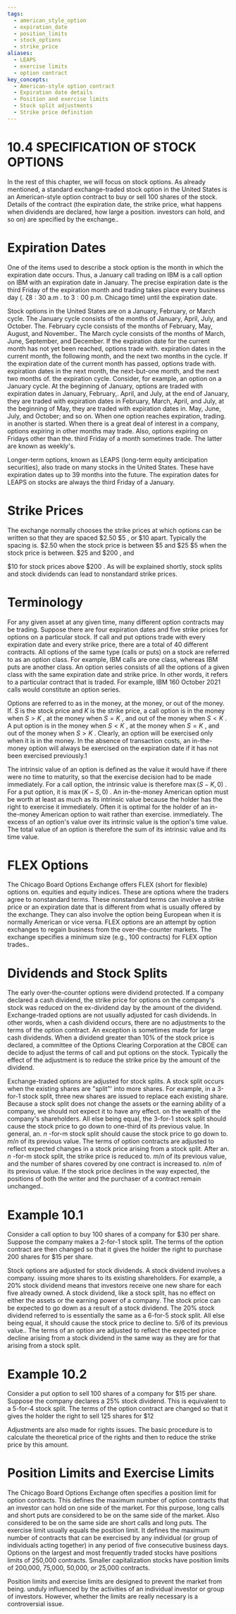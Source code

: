 ```yaml
---
tags:
  - american_style_option
  - expiration_date
  - position_limits
  - stock_options
  - strike_price
aliases:
  - LEAPS
  - exercise limits
  - option contract
key_concepts:
  - American-style option contract
  - Expiration date details
  - Position and exercise limits
  - Stock split adjustments
  - Strike price definition
---
```


# 10.4  SPECIFICATION OF STOCK OPTIONS  

In the rest of this chapter, we will focus on stock options. As already mentioned, a standard exchange-traded stock option in the United States is an American-style option contract to buy or sell 100 shares of the stock. Details of the contract (the expiration date, the strike price, what happens when dividends are declared, how large a position. investors can hold, and so on) are specified by the exchange..  

# Expiration Dates  

One of the items used to describe a stock option is the month in which the expiration date occurs. Thus, a January call trading on IBM is a call option on IBM with an expiration date in January. The precise expiration date is the third Friday of the expiration month and trading takes place every business day (. $\mathrm{\zeta}8{:}30~\mathrm{a.m}$ . to $3{:}00~{\mathrm{p.m.}}$ Chicago time) until the expiration date.  

Stock options in the United States are on a January, February, or March cycle. The January cycle consists of the months of January, April, July, and October. The. February cycle consists of the months of February, May, August, and November.. The March cycle consists of the months of March, June, September, and December. If the expiration date for the current month has not yet been reached, options trade with. expiration dates in the current month, the following month, and the next two months in the cycle. If the expiration date of the current month has passed, options trade with. expiration dates in the next month, the next-but-one month, and the next two months of. the expiration cycle. Consider, for example, an option on a January cycle. At the beginning of January, options are traded with expiration dates in January, February,. April, and July, at the end of January, they are traded with expiration dates in February, March, April, and July, at the beginning of May, they are traded with expiration dates in. May, June, July, and October; and so on. When one option reaches expiration, trading. in another is started. When there is a great deal of interest in a company, options expiring in other months may trade. Also, options expiring on Fridays other than the. third Friday of a month sometimes trade. The latter are known as weekly's.  

Longer-term options, known as LEAPS (long-term equity anticipation securities), also trade on many stocks in the United States. These have expiration dates up to 39 months into the future. The expiration dates for LEAPS on stocks are always the third Friday of a January.  

# Strike Prices  

The exchange normally chooses the strike prices at which options can be written so that they are spaced $\$2.50$ $\$5$ , or $\$10$ apart. Typically the spacing is. $\$2.50$ when the stock price is between $\$5$ and $\$25$ $\$5$ when the stock price is between. $\$25$ and $\$200$ , and  

$\$10$ for stock prices above $\$200$ . As will be explained shortly, stock splits and stock dividends can lead to nonstandard strike prices.  

# Terminology  

For any given asset at any given time, many different option contracts may be trading. Suppose there are four expiration dates and five strike prices for options on a particular stock. If call and put options trade with every expiration date and every strike price, there are a total of 40 different contracts. All options of the same type (calls or puts) on a stock are referred to as an option class. For example, IBM calls are one class, whereas IBM puts are another class. An option series consists of all the options of a given class with the same expiration date and strike price. In other words, it refers to a particular contract that is traded. For example, IBM 160 October 2021 calls would constitute an option series.  

Options are referred to as in the money, at the money, or out of the money. If. $S$ is the stock price and $K$ is the strike price, a call option is in the money when $S>K$ , at the money when $S=K$ , and out of the money when $S<K$ . A put option is in the money when $S<K$ , at the money when $S=K$ , and out of the money when $S>K$ . Clearly, an option will be exercised only when it is in the money. In the absence of transaction costs, an in-the-money option will always be exercised on the expiration date if it has not been exercised previously.1  

The intrinsic value of an option is defined as the value it would have if there were no time to maturity, so that the exercise decision had to be made immediately. For a call option, the intrinsic value is therefore $\operatorname*{max}(S-K,0)$ . For a put option, it is $\operatorname*{max}(K-S,0)$ . An in-the-money American option must be worth at least as much as its intrinsic value because the holder has the right to exercise it immediately. Often it is optimal for the holder of an in-the-money American option to wait rather than exercise. immediately. The excess of an option's value over its intrinsic value is the option's time value. The total value of an option is therefore the sum of its intrinsic value and its time value.  

# FLEX Options  

The Chicago Board Options Exchange offers FLEX (short for flexible) options on. equities and equity indices. These are options where the traders agree to nonstandard terms. These nonstandard terms can involve a strike price or an expiration date that is different from what is usually offered by the exchange. They can also involve the option being European when it is normally American or vice versa. FLEX options are an attempt by option exchanges to regain business from the over-the-counter markets. The exchange specifies a minimum size (e.g., 100 contracts) for FLEX option trades..  

# Dividends and Stock Splits  

The early over-the-counter options were dividend protected. If a company declared a cash dividend, the strike price for options on the company's stock was reduced on the ex-dividend day by the amount of the dividend. Exchange-traded options are not usually adjusted for cash dividends. In other words, when a cash dividend occurs, there are no adjustments to the terms of the option contract. An exception is sometimes made for large cash dividends. When a dividend greater than $10\%$ of the stock price is declared, a committee of the Options Clearing Corporation at the CBOE can decide to adjust the terms of call and put options on the stock. Typically the effect of the adjustment is to reduce the strike price by the amount of the dividend.  

Exchange-traded options are adjusted for stock splits. A stock split occurs when the existing shares are "split"' into more shares. For example, in a 3-for-1 stock split, three new shares are issued to replace each existing share. Because a stock split does not change the assets or the earning ability of a company, we should not expect it to have any effect. on the wealth of the company's shareholders. All else being equal, the 3-for-1 stock split should cause the stock price to go down to one-third of its previous value. In general, an. $n$ -for-m stock split should cause the stock price to go down to. $m/n$ of its previous value. The terms of option contracts are adjusted to reflect expected changes in a stock price arising from a stock split. After an. $n$ -for-m stock split, the strike price is reduced to. $m/n$ of its previous value, and the number of shares covered by one contract is increased to. $n/m$ of its previous value. If the stock price declines in the way expected, the positions of both the writer and the purchaser of a contract remain unchanged..  

# Example 10.1  

Consider a call option to buy 100 shares of a company for $\$30$ per share. Suppose the company makes a 2-for-1 stock split. The terms of the option contract are then changed so that it gives the holder the right to purchase 200 shares for $\$15$ per share.  

Stock options are adjusted for stock dividends. A stock dividend involves a company. issuing more shares to its existing shareholders. For example, a $20\%$ stock dividend means that investors receive one new share for each five already owned. A stock dividend, like a stock split, has no effect on either the assets or the earning power of a company. The stock price can be expected to go down as a result of a stock dividend. The $20\%$ stock dividend referred to is essentially the same as a 6-for-5 stock split. All else being equal, it should cause the stock price to decline to. $5/6$ of its previous value.. The terms of an option are adjusted to reflect the expected price decline arising from a stock dividend in the same way as they are for that arising from a stock split.  

# Example 10.2  

Consider a put option to sell 100 shares of a company for $\$15$ per share. Suppose the company declares a $25\%$ stock dividend. This is equivalent to a 5-for-4 stock split. The terms of the option contract are changed so that it gives the holder the right to sell 125 shares for $\$12$  

Adjustments are also made for rights issues. The basic procedure is to calculate the theoretical price of the rights and then to reduce the strike price by this amount.  

# Position Limits and Exercise Limits  

The Chicago Board Options Exchange often specifies a position limit for option contracts. This defines the maximum number of option contracts that an investor can hold on one side of the market. For this purpose, long calls and short puts are considered to be on the same side of the market. Also considered to be on the same side are short calls and long puts. The exercise limit usually equals the position limit. It defines the maximum number of contracts that can be exercised by any individual (or group of individuals acting together) in any period of five consecutive business days. Options on the largest and most frequently traded stocks have positions limits of 250,000 contracts. Smaller capitalization stocks have position limits of 200,000, 75,000, 50,000, or 25,000 contracts.  

Position limits and exercise limits are designed to prevent the market from being. unduly influenced by the activities of an individual investor or group of investors. However, whether the limits are really necessary is a controversial issue.  
